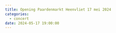 ```yaml
---
title: Opening Paardenmarkt Heenvliet 17 mei 2024
categories:
  - concert
date: 2024-05-17 19:00:00
---
```

